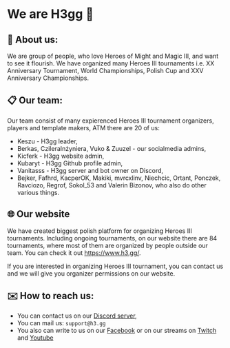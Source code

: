# We are H3gg 👋

## 🐎 About us:

We are group of people, who love Heroes of Might and Magic III, and want to see it flourish.
We have organized many Heroes III tournaments i.e. XX Anniversary Tournament, World Championships, Polish Cup and XXV Anniversary Championships.

## 📋 Our team:

Our team consist of many expierenced Heroes III tournament organizers, players and template makers, ATM there are 20 of us:
- Keszu - H3gg leader,
- Berkas, CzileraInżyniera, Vuko & Zuuzel - our socialmedia admins,
- Kicferk - H3gg website admin,
- Kubaryt - H3gg Github profile admin,
- Vanitasss - H3gg server and bot owner on Discord,
- Bejker, Fafhrd, KacperOK, Makiki, mvrcxlinv, Niechcic, Ortant, Ponczek, Ravciozo, Regrof, Sokol_53 and Valerin Bizonov, who also do other various things.

## 🌐 Our website

We have created biggest polish platform for organizing Heroes III tournaments.
Including ongoing tournaments, on our website there are 84 tournaments, where most of them are organized by people outside our team.
You can check it out https://www.h3.gg/.

If you are interested in organizing Heroes III tournament, you can contact us and we will give you organizer permissions on our website.

## ✉️ How to reach us:

- You can contact us on our [Discord server](https://discord.com/invite/WPXRs5aX89),
- You can mail us: `support@h3.gg`
- You also can write to us on our [Facebook](https://www.facebook.com/h3ggg/) or on our streams on [Twitch](https://twitch.tv/h3gg) and [Youtube](https://www.youtube.com/@H3ggtournaments)
